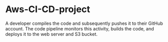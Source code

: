 # Aws-CI-CD-project
A developer compiles the code and subsequently pushes it to their GitHub account. The code pipeline monitors this activity, builds the code, and deploys it to the web server and S3 bucket.
